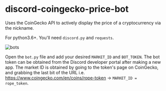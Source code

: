 # discord-coingecko-price-bot
Uses the CoinGecko API to actively display the price of a cryptocurrency via the nickname.

For python3.6+. You'll need `discord.py` and `requests`.

![bots](https://i.ibb.co/9ZBfN6n/test-img.png)

Open the `bot.py` file and add your desired `MARKET_ID` and `BOT_TOKEN`. The bot token can be obtained from the Discord developer portal after making a new app. The market ID is obtained by going to the token's page on CoinGecko, and grabbing the last bit of the URL i.e. https://www.coingecko.com/en/coins/rope-token -> `MARKET_ID = rope_token`.

